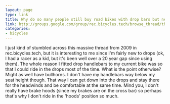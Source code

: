 ```yaml
---
layout: page
type: link
title: Why do so many people still buy road bikes with drop bars but never ride in the dropped position?
link: http://groups.google.com/group/rec.bicycles.tech/browse_thread/thread/461cb8c44b0d3a2a/ff8322e7c18351b1#ff8322e7c18351b1
categories: 
- bicycles
---
```

I just kind of stumbled across this massive thread from 2009 in rec.bicycles.tech, but it is interesting to me since I'm fairly new to drops (ok, I had a racer as a kid, but it's been well over a 20 year gap since using them). The whole reason I fitted drop handlebars to my current bike was so that I could ride in the drops most of the time. What is the point otherwise? Might as well have bullhorns. I don't have my handlebars way below my seat height though. That way I can get down into the drops and stay there for the headwinds and be comfortable at the same time. Mind you, I don't really have brake hoods (since my brakes are on the cross bar) so perhaps that's why I don't ride in the 'hoods' position so much.
